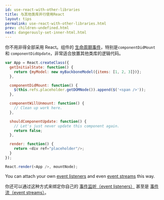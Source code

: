 ```yaml
---
id: use-react-with-other-libraries
title: 与其他类库并行使用React
layout: tips
permalink: use-react-with-other-libraries.html
prev: children-undefined.html
next: dangerously-set-inner-html.html
---
```



你不用非得全部采用 React。组件的 [生命周期事件](/react/docs/component-specs.html#lifecycle-methods)，特别是`componentDidMount` 和 `componentDidUpdate`，非常适合放置其他类库的逻辑代码。

```js
var App = React.createClass({
  getInitialState: function() {
    return {myModel: new myBackboneModel({items: [1, 2, 3]})};
  },

  componentDidMount: function() {
    $(this.refs.placeholder.getDOMNode()).append($('<span />'));
  },

  componentWillUnmount: function() {
    // Clean up work here.
  },

  shouldComponentUpdate: function() {
    // Let's just never update this component again.
    return false;
  },

  render: function() {
    return <div ref="placeholder"/>;
  }
});

React.render(<App />, mountNode);
```

You can attach your own [event listeners](/react/tips/dom-event-listeners.html) and even [event streams](https://baconjs.github.io) this way.

你还可以通过这种方式来绑定你自己的 [事件监听（event listeners）](/react/tips/dom-event-listeners.html) 甚至是 [事件流（event streams）](https://baconjs.github.io)。
